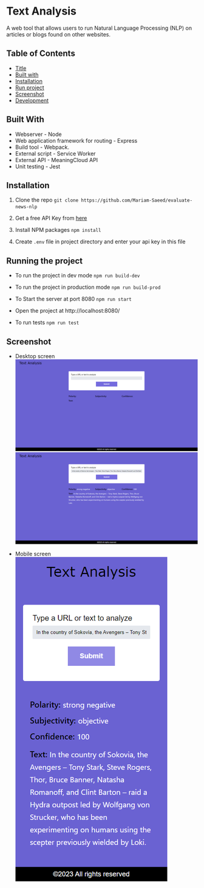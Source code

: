 # Text Analysis

A web tool that allows users to run Natural Language Processing (NLP) on articles or blogs found on other websites.

<!-- ## [DEMO]() -->

## Table of Contents

<!-- - [Demo](#demo) -->

- [Title](#text-analysis)
- [Built with](#built-with)
- [Installation](#installation)
- [Run project](#running-the-project)
- [Screenshot](#screenshot)
- [Development](#development)

## Built With

- Webserver - Node
- Web application framework for routing - Express
- Build tool - Webpack.
- External script - Service Worker
- External API - MeaningCloud API
- Unit testing - Jest

## Installation

1. Clone the repo
   `git clone https://github.com/Mariam-Saeed/evaluate-news-nlp`

2. Get a free API Key from [here](https://www.meaningcloud.com/developer/sentiment-analysis)

3. Install NPM packages
   `npm install`

4. Create `.env` file in project directory and enter your api key in this file

## Running the project

- To run the project in dev mode
  `npm run build-dev`

- To run the project in production mode
  `npm run build-prod`

- To Start the server at port 8080
  `npm run start`
- Open the project at http://localhost:8080/
- To run tests
  `npm run test`

## Screenshot

- Desktop screen
  <img src="./screen%20images/empty.png"/>
  <img src="./screen%20images/response.png" />

- Mobile screen
  <img src="./screen%20images/responsive.png" />
